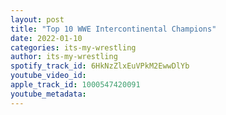 ```yaml
---
layout: post
title: "Top 10 WWE Intercontinental Champions"
date: 2022-01-10
categories: its-my-wrestling
author: its-my-wrestling
spotify_track_id: 6HkNzZlxEuVPkM2EwwDlYb
youtube_video_id: 
apple_track_id: 1000547420091
youtube_metadata: 
---
```

